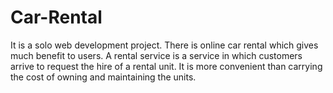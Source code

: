 # Car-Rental
It is a solo web development project. There is online car rental which gives much benefit to users. A rental service is a service in which customers arrive to request the hire of a rental unit. It is more convenient than carrying the cost of owning and maintaining the units.
